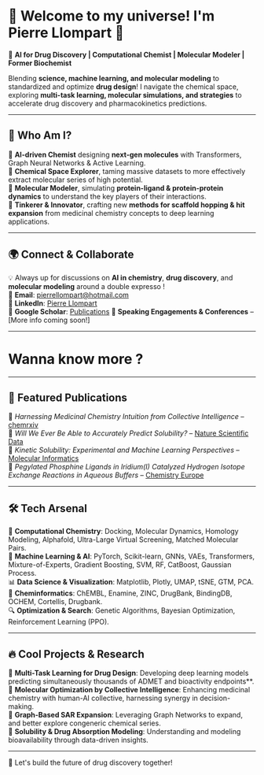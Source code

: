# 🌌 Welcome to my universe! I'm Pierre Llompart 🚀

🔬 **AI for Drug Discovery | Computational Chemist | Molecular Modeler | Former Biochemist** 

Blending **science, machine learning, and molecular modeling** to standardized and optimize **drug design**! I navigate the chemical space, exploring **multi-task learning, molecular simulations, and strategies** to accelerate drug discovery and pharmacokinetics predictions.  

---

## 🌟 Who Am I?
🔹 **AI-driven Chemist** designing **next-gen molecules** with Transformers, Graph Neural Networks & Active Learning.  
🔹 **Chemical Space Explorer**, taming massive datasets to more effectively extract molecular series of high potential.  
🔹 **Molecular Modeler**, simulating **protein-ligand & protein-protein dynamics** to understand the key players of their interactions.  
🔹 **Tinkerer & Innovator**, crafting new **methods for scaffold hopping & hit expansion** from medicinal chemistry concepts to deep learning applications.  

---

## 🌍 Connect & Collaborate
💡 Always up for discussions on **AI in chemistry**, **drug discovery**, and **molecular modeling** around a double expresso !  
📧 **Email**: pierrellompart@hotmail.com  
🔗 **LinkedIn**: [Pierre Llompart](https://www.linkedin.com/in/llompart)  
📜 **Google Scholar**: [Publications]([https://scholar.google.com/](https://scholar.google.com/citations?user=mhnpOc8AAAAJ&hl=fr))  
🎤 **Speaking Engagements & Conferences** – [More info coming soon!]  

---

# Wanna know more ?

---

## 📜 Featured Publications
📖 *Harnessing Medicinal Chemistry Intuition from Collective Intelligence* – [chemrxiv](https://doi.org/10.26434/chemrxiv-2024-0hww3)  
📖 *Will We Ever Be Able to Accurately Predict Solubility?* – [Nature Scientific Data](https://doi.org/10.1002/minf.202300216)  
📖 *Kinetic Solubility: Experimental and Machine Learning Perspectives* – [Molecular Informatics](https://doi.org/10.1002/minf.202300216)  
📖 *Pegylated Phosphine Ligands in Iridium(I) Catalyzed Hydrogen Isotope Exchange Reactions in Aqueous Buffers* – [Chemistry Europe](https://doi.org/10.1002/chem.202402038)  

---

## 🛠 Tech Arsenal
🧬 **Computational Chemistry**: Docking, Molecular Dynamics, Homology Modeling, Alphafold, Ultra-Large Virtual Screening, Matched Molecular Pairs.   
🧠 **Machine Learning & AI**: PyTorch, Scikit-learn, GNNs, VAEs, Transformers, Mixture-of-Experts, Gradient Boosting, SVM, RF, CatBoost, Gaussian Process.   
📊 **Data Science & Visualization**: Matplotlib, Plotly, UMAP, tSNE, GTM, PCA.  
📡 **Cheminformatics**: ChEMBL, Enamine, ZINC, DrugBank, BindingDB, OCHEM, Cortellis, Drugbank.   
🔍 **Optimization & Search**: Genetic Algorithms, Bayesian Optimization, Reinforcement Learning (PPO).   

---

## 🔥 Cool Projects & Research
🔹 **Multi-Task Learning for Drug Design**: Developing deep learning models predicting simultaneously thousands of ADMET and bioactivity endpoints**.  
🔹 **Molecular Optimization by Collective Intelligence**: Enhancing medicinal chemistry with human-AI collective, harnessing synergy in decision-making.  
🔹 **Graph-Based SAR Expansion**: Leveraging Graph Networks to expand, and better explore congeneric chemical series.  
🔹 **Solubility & Drug Absorption Modeling**: Understanding and modeling bioavailability through data-driven insights.  

---

🚀 Let's build the future of drug discovery together!
